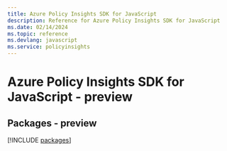 ```yaml
---
title: Azure Policy Insights SDK for JavaScript
description: Reference for Azure Policy Insights SDK for JavaScript
ms.date: 02/14/2024
ms.topic: reference
ms.devlang: javascript
ms.service: policyinsights
---
```

# Azure Policy Insights SDK for JavaScript - preview
## Packages - preview
[!INCLUDE [packages](policy-insights-index.md)]